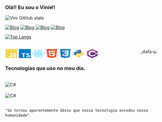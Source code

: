 ### Olá!! Eu sou o Vini💀!! 

![Vini GitHub stats](https://github-readme-stats.vercel.app/api?username=ViniMaximo&show_icons=true&theme=onedark)

[![Blog](https://img.shields.io/badge/Facebook-1877F2?style=for-the-badge&logo=facebook&logoColor=white)](https://www.facebook.com/profile.php?id=100010329047736)
[![Blog](https://img.shields.io/badge/Instagram-E4405F?style=for-the-badge&logo=instagram&logoColor=white)](https://www.instagram.com/vinizinn00/)
[![Blog](https://img.shields.io/badge/LinkedIn-0077B5?style=for-the-badge&logo=linkedin&logoColor=white)](https://www.linkedin.com/in/vinicius-maximo-150730211/)
[![Blog](https://img.shields.io/badge/Twitch-9146FF?style=for-the-badge&logo=twitch&logoColor=white)](https://www.twitch.tv/)


[![Top Langs](https://github-readme-stats.vercel.app/api/top-langs/?username=vinimaximo&layout=compact)](https://github.com/anuraghazra/github-readme-stats)

<div style="display: inline_block"><br>
  <img align="center" alt="Rafa-Js" height="30" width="40" src="https://raw.githubusercontent.com/devicons/devicon/master/icons/javascript/javascript-plain.svg">
  <img align="center" alt="Rafa-Ts" height="30" width="40" src="https://raw.githubusercontent.com/devicons/devicon/master/icons/typescript/typescript-plain.svg">
  <img align="center" alt="Rafa-React" height="30" width="40" src="https://raw.githubusercontent.com/devicons/devicon/master/icons/react/react-original.svg">
  <img align="center" alt="Rafa-HTML" height="30" width="40" src="https://raw.githubusercontent.com/devicons/devicon/master/icons/html5/html5-original.svg">
  <img align="center" alt="Rafa-CSS" height="30" width="40" src="https://raw.githubusercontent.com/devicons/devicon/master/icons/css3/css3-original.svg">
  <img align="center" alt="Rafa-Python" height="30" width="40" src="https://raw.githubusercontent.com/devicons/devicon/master/icons/python/python-original.svg">
  <img align="center" alt="Rafa-Csharp" height="30" width="40" src="https://raw.githubusercontent.com/devicons/devicon/master/icons/csharp/csharp-original.svg">
  <img align="right" alt="Rafa-pic" height="150" style="border-radius:50px;" src=https://cdn.discordapp.com/attachments/823049173171306496/963957086235017216/22a66ef9fc1067375df29ee4fd04954b.jpg">
</div>


### Tecnologias que uso no meu dia.

<div style="display: incline_block"><br/>
  <img align="center" alt="C#" src="https://img.shields.io/badge/C%23-239120?style=for-the-badge&logo=c-sharp&logoColor=white" / >
  <div>
<div style="display: incline_block"><br/>
  <img align="center" alt="C#" src="https://img.shields.io/badge/MySQL-00000F?style=for-the-badge&logo=mysql&logoColor=white" / >
  <div><br/>
    
    "Se tornou aparentemente óbvio que nossa tecnologia excedeu nossa humanidade"
    
    
